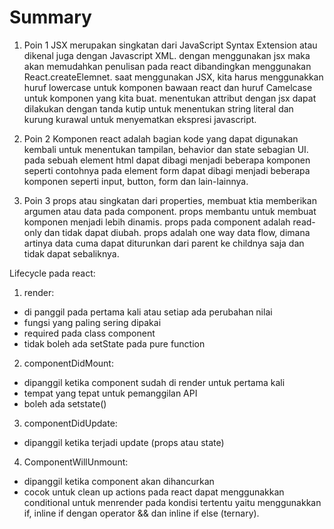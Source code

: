 # Summary

1. Poin 1
JSX merupakan singkatan dari JavaScript Syntax Extension atau dikenal juga dengan Javascript XML. dengan menggunakan jsx maka akan memudahkan penulisan pada react dibandingkan menggunakan React.createElemnet. saat menggunakan JSX, kita harus menggunakkan huruf lowercase untuk komponen bawaan react dan huruf Camelcase untuk komponen yang kita buat. menentukan attribut dengan jsx dapat dilakukan dengan tanda kutip untuk menentukan string literal dan kurung kurawal untuk menyematkan ekspresi javascript.

2. Poin 2
Komponen react adalah bagian kode yang dapat digunakan kembali untuk menentukan tampilan, behavior dan state sebagian UI. pada sebuah element html dapat dibagi menjadi beberapa komponen seperti contohnya pada element form dapat dibagi menjadi beberapa komponen seperti input, button, form dan lain-lainnya. 

3. Poin 3
props atau singkatan dari properties, membuat ktia memberikan argumen atau data pada component. props membantu untuk membuat komponen menjadi lebih dinamis. props pada component adalah read-only dan tidak dapat diubah. props adalah one way data flow, dimana artinya data cuma dapat diturunkan dari parent ke childnya saja dan tidak dapat sebaliknya.

Lifecycle pada react:
1. render:
- di panggil pada pertama kali atau setiap ada perubahan nilai
- fungsi yang paling sering dipakai
- required pada class component
- tidak boleh ada setState pada pure function
2. componentDidMount:
- dipanggil ketika component sudah di render untuk pertama kali
- tempat yang tepat untuk pemanggilan API
- boleh ada setstate()
3. componentDidUpdate:
- dipanggil ketika terjadi update (props atau state)
4. ComponentWillUnmount:
- dipanggil ketika component akan dihancurkan
- cocok untuk clean up actions
pada react dapat menggunakkan conditional untuk menrender pada kondisi tertentu yaitu menggunakkan if, inline if dengan operator && dan inline if else (ternary).
